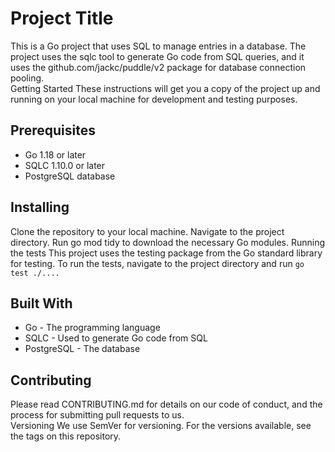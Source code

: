 # Project Title

This is a Go project that uses SQL to manage entries in a database. The project uses the sqlc tool to generate Go code from SQL queries, and it uses the github.com/jackc/puddle/v2 package for database connection pooling.  
Getting Started
These instructions will get you a copy of the project up and running on your local machine for development and testing purposes.  

## Prerequisites

* Go 1.18 or later
* SQLC 1.10.0 or later
* PostgreSQL database

## Installing

Clone the repository to your local machine.
Navigate to the project directory.
Run go mod tidy to download the necessary Go modules.
Running the tests
This project uses the testing package from the Go standard library for testing. To run the tests, navigate to the project directory and run `go test ./.... ` 

## Built With

* Go - The programming language
* SQLC - Used to generate Go code from SQL
* PostgreSQL - The database 

## Contributing

Please read CONTRIBUTING.md for details on our code of conduct, and the process for submitting pull requests to us.  
Versioning
We use SemVer for versioning. For the versions available, see the tags on this repository. 